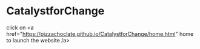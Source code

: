 # CatalystforChange

click on <a href="https://pizzachoclate.github.io/CatalystforChange/home.html" home to launch the website /a>
 

